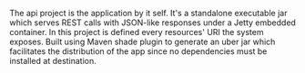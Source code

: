 The api project is the application by it self. 
It's a standalone executable jar which serves REST calls with JSON-like responses under a Jetty embedded container.
In this project is defined every resources' URI the system exposes.
Built using Maven shade plugin to generate an uber jar which facilitates the distribution of the app since no dependencies must be installed at destination.
